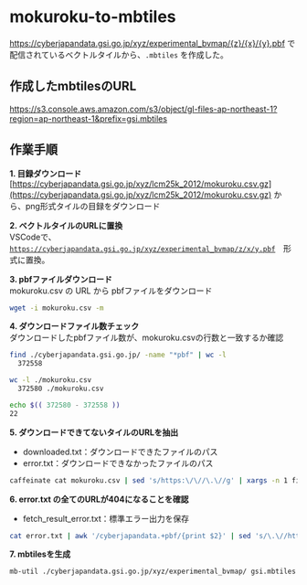 # mokuroku-to-mbtiles

https://cyberjapandata.gsi.go.jp/xyz/experimental_bvmap/{z}/{x}/{y}.pbf で配信されているベクトルタイルから、`.mbtiles` を作成した。

## 作成したmbtilesのURL
https://s3.console.aws.amazon.com/s3/object/gl-files-ap-northeast-1?region=ap-northeast-1&prefix=gsi.mbtiles

## 作業手順

**1. 目録ダウンロード**  
[https://cyberjapandata.gsi.go.jp/xyz/lcm25k_2012/mokuroku.csv.gz](https://cyberjapandata.gsi.go.jp/xyz/lcm25k_2012/mokuroku.csv.gz)  から、png形式タイルの目録をダウンロード

**2. ベクトルタイルのURLに置換**  
VSCodeで、[`https://cyberjapandata.gsi.go.jp/xyz/experimental_bvmap/z/x/y.pbf`](https://cyberjapandata.gsi.go.jp/xyz/experimental_bvmap/z/x/y.pbf)　形式に置換。

**3. pbfファイルダウンロード**  
mokuroku.csv の URL から pbfファイルをダウンロード

```bash
wget -i mokuroku.csv -m
```

**4. ダウンロードファイル数チェック**  
ダウンロードしたpbfファイル数が、mokuroku.csvの行数と一致するか確認

```bash
find ./cyberjapandata.gsi.go.jp/ -name "*pbf" | wc -l
  372558

wc -l ./mokuroku.csv
  372580 ./mokuroku.csv

echo $(( 372580 - 372558 ))
22
```

**5. ダウンロードできてないタイルのURLを抽出**  

- downloaded.txt：ダウンロードできたファイルのパス
- error.txt：ダウンロードできなかったファイルのパス

```bash
caffeinate cat mokuroku.csv | sed 's/https:\/\//\.\//g' | xargs -n 1 find 1> downloaded.txt 2> error.txt &
```

**6. error.txt の全てのURLが404になることを確認**  

- fetch_result_error.txt：標準エラー出力を保存

```bash
cat error.txt | awk '/cyberjapandata.+pbf/{print $2}' | sed 's/\.\//https:\/\//g' | sed 's/:$//g' | xargs -n 1 wget 2> fetch_result_error.txt
```

**7. mbtilesを生成**  

```bash
mb-util ./cyberjapandata.gsi.go.jp/xyz/experimental_bvmap/ gsi.mbtiles --image_format=pbf &
```
